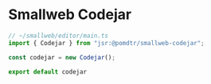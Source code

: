 # Smallweb Codejar

```ts
// ~/smallweb/editor/main.ts
import { Codejar } from "jsr:@pomdtr/smallweb-codejar";

const codejar = new Codejar();

export default codejar
```
